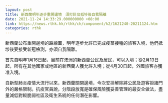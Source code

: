 ```yaml
---
layout: post
title: 新西蘭明年逐步重開邊境　須打針及抵埗後自我隔離
date: 2021-11-24 14:33:29.000000000 +08:00
link: https://news.rthk.hk/rthk/ch/component/k2/1621240-20211124.htm
categories: rthk
---
```


新西蘭公布重開邊境的路線圖，明年逐步允許已完成疫苗接種的旅客入境，他們抵埗後要接受新冠檢測，亦須自我隔離。

首先自明年1月16日起，目前在澳洲的新西蘭公民及居民，可以入境；從2月13日起，所有在其他國家或地區的新西蘭人獲允許入境；從4月30日起，外國旅客亦獲准入境。

自新型肺炎疫情大流行以來，新西蘭關閉邊境，今次安排解除將公民及遊客拒諸門外的嚴格限制。抗疫官員說，分階段放寬是確保風險獲妥善管理的最安全做法，盡量減低對較脆弱社區及衛生系統的任何潛在影響。
